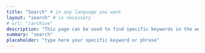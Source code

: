 ```yaml
---
title: "Search" # in any language you want
layout: "search" # is necessary
# url: "/archive"
description: "This page can be used to find specific keywords in the website. It will retrieve all the pages that contain the keyword, and it will display them in a list."
summary: "search"
placeholder: "type here your specific keyword or phrase"
---
```

